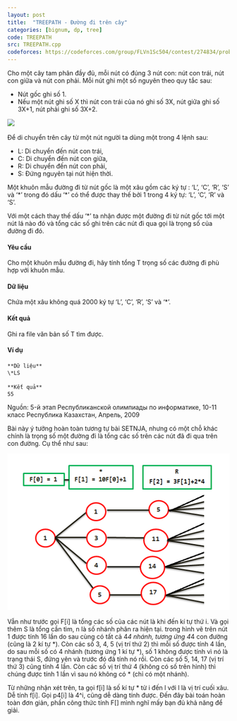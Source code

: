 ```yaml
---
layout: post
title:  "TREEPATH - Đường đi trên cây"
categories: [bignum, dp, tree]
code: TREEPATH
src: TREEPATH.cpp
codeforces: https://codeforces.com/group/FLVn1Sc504/contest/274834/problem/Z
---
```


Cho một cây tam phân đầy đủ, mỗi nút có đúng 3 nút con: nút con trái, nút con giữa và nút con phải. Mỗi nút ghi một số nguyên theo quy tắc sau:

*   Nút gốc ghi số 1.
*   Nếu một nút ghi số X thì nút con trái của nó ghi số 3X, nút giữa ghi số 3X+1, nút phải ghi số 3X+2.

![](https://vn.spoj.com/content/treepath.jpg)

Để di chuyển trên cây từ một nút người ta dùng một trong 4 lệnh sau:

*   L: Di chuyển đến nút con trái,
*   C: Di chuyển đến nút con giữa,
*   R: Di chuyển đến nút con phải,
*   S: Đứng nguyên tại nút hiện thời.

Một khuôn mẫu đường đi từ nút gốc là một xâu gồm các ký tự : ‘L’, ‘C’, ‘R’, ‘S’ và ‘\*’ trong đó dấu ‘\*’ có thể được thay thế bởi 1 trong 4 ký tự: ‘L’, ‘C’, ‘R’ và ‘S’.

Với một cách thay thế dấu ‘\*’ ta nhận được một đường đi từ nút gốc tới một nút lá nào đó và tổng các số ghi trên các nút đi qua gọi là trọng số của đường đi đó.

#### Yêu cầu

Cho một khuôn mẫu đường đi, hãy tính tổng T trọng số các đường đi phù hợp với khuôn mẫu.

#### Dữ liệu

Chứa một xâu không quá 2000 ký tự ‘L’, ‘C’, ‘R’, ‘S’ và ‘\*’.

#### Kết quả

Ghi ra file văn bản số T tìm được.

#### Ví dụ

```
**Dữ liệu**
\*LS		

**Kết quả**
55

```

Nguồn: 5-й этап Республиканской олимпиады по информатике, 10-11 класс Республика Казахстан, Апрель, 2009

<!--more-->



Bài này ý tưởng hoàn toàn tương tự bài SETNJA, nhưng có một chỗ khác chính là trọng số một đường đi là tổng các số trên các nút đã đi qua trên con đường. Cụ thể như sau:

<img src="/static/img/posts/TREEPATH.png">

Vẫn như trước gọi F[i] là tổng các số của các nút là khi đến kí tự thứ i. Và gọi thêm S là tổng cần tìm, n là số nhánh phân ra hiện tại. trong hình vẽ trên nút 1 được tính 16 lần do sau cùng có tất cả 4*4 nhánh, tương ứng 4*4 con đường (cũng là 2 kí tự *). Còn các số 3, 4, 5 (vị trí thứ 2) thì mỗi số được tính 4 lần, do sau mỗi số có 4 nhánh (tương ứng 1 kí tự *), số 1 không được tính vì nó là trạng thái S, đứng yên và trước đó đã tính nó rồi. Còn các số 5, 14, 17 (vị trí thứ 3) cũng tính 4 lần. Còn các số vị trí thứ 4 (không có số trên hình) thì chúng được tính 1 lần vì sau nó không có * (chỉ có một nhánh). 

Từ những nhận xét trên, ta gọi f[i] là số kí tự * từ i đến l với l là vị trí cuối xâu. Dễ tính f[i]. Gọi p4[i] là 4^i, cũng dễ dàng tính được. Đến đây bài toán hoàn toàn đơn giản, phần công thức tính F[] mình nghĩ mấy bạn đủ khả năng để giải.
